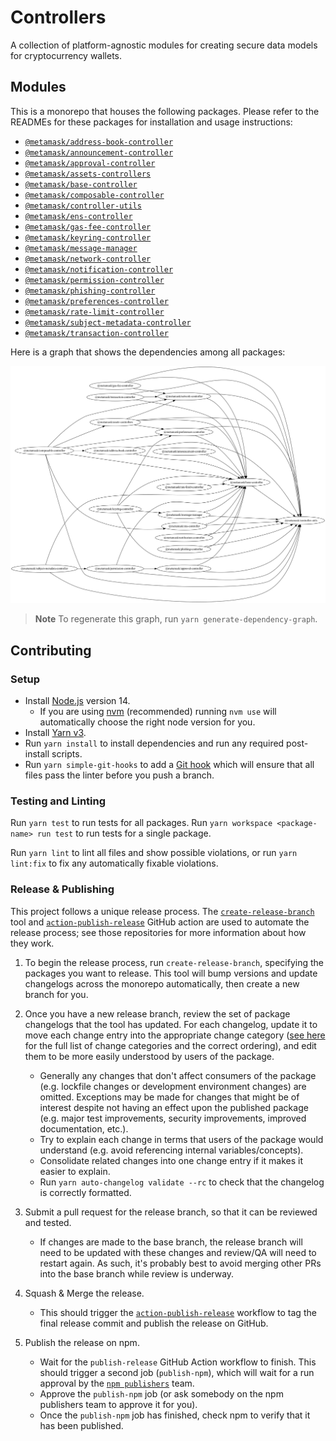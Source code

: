 # Controllers

A collection of platform-agnostic modules for creating secure data models for cryptocurrency wallets.

## Modules

This is a monorepo that houses the following packages. Please refer to the READMEs for these packages for installation and usage instructions:

- [`@metamask/address-book-controller`](packages/address-book-controller)
- [`@metamask/announcement-controller`](packages/announcement-controller)
- [`@metamask/approval-controller`](packages/approval-controller)
- [`@metamask/assets-controllers`](packages/assets-controllers)
- [`@metamask/base-controller`](packages/base-controller)
- [`@metamask/composable-controller`](packages/composable-controller)
- [`@metamask/controller-utils`](packages/controller-utils)
- [`@metamask/ens-controller`](packages/ens-controller)
- [`@metamask/gas-fee-controller`](packages/gas-fee-controller)
- [`@metamask/keyring-controller`](packages/keyring-controller)
- [`@metamask/message-manager`](packages/message-manager)
- [`@metamask/network-controller`](packages/network-controller)
- [`@metamask/notification-controller`](packages/notification-controller)
- [`@metamask/permission-controller`](packages/permission-controller)
- [`@metamask/phishing-controller`](packages/phishing-controller)
- [`@metamask/preferences-controller`](packages/preferences-controller)
- [`@metamask/rate-limit-controller`](packages/rate-limit-controller)
- [`@metamask/subject-metadata-controller`](packages/subject-metadata-controller)
- [`@metamask/transaction-controller`](packages/transaction-controller)

Here is a graph that shows the dependencies among all packages:

![Dependency graph](assets/dependency-graph.png)

> **Note**
> To regenerate this graph, run `yarn generate-dependency-graph`.

## Contributing

### Setup

- Install [Node.js](https://nodejs.org) version 14.
  - If you are using [nvm](https://github.com/creationix/nvm#installation) (recommended) running `nvm use` will automatically choose the right node version for you.
- Install [Yarn v3](https://yarnpkg.com/getting-started/install).
- Run `yarn install` to install dependencies and run any required post-install scripts.
- Run `yarn simple-git-hooks` to add a [Git hook](https://github.com/toplenboren/simple-git-hooks#what-is-a-git-hook) which will ensure that all files pass the linter before you push a branch.

### Testing and Linting

Run `yarn test` to run tests for all packages. Run `yarn workspace <package-name> run test` to run tests for a single package.

Run `yarn lint` to lint all files and show possible violations, or run `yarn lint:fix` to fix any automatically fixable violations.

### Release & Publishing

This project follows a unique release process. The [`create-release-branch`](https://github.com/MetaMask/create-release-branch) tool and [`action-publish-release`](https://github.com/MetaMask/action-publish-release) GitHub action are used to automate the release process; see those repositories for more information about how they work.

1. To begin the release process, run `create-release-branch`, specifying the packages you want to release. This tool will bump versions and update changelogs across the monorepo automatically, then create a new branch for you.

2. Once you have a new release branch, review the set of package changelogs that the tool has updated. For each changelog, update it to move each change entry into the appropriate change category ([see here](https://keepachangelog.com/en/1.0.0/#types) for the full list of change categories and the correct ordering), and edit them to be more easily understood by users of the package.

   - Generally any changes that don't affect consumers of the package (e.g. lockfile changes or development environment changes) are omitted. Exceptions may be made for changes that might be of interest despite not having an effect upon the published package (e.g. major test improvements, security improvements, improved documentation, etc.).
   - Try to explain each change in terms that users of the package would understand (e.g. avoid referencing internal variables/concepts).
   - Consolidate related changes into one change entry if it makes it easier to explain.
   - Run `yarn auto-changelog validate --rc` to check that the changelog is correctly formatted.

3. Submit a pull request for the release branch, so that it can be reviewed and tested.

   - If changes are made to the base branch, the release branch will need to be updated with these changes and review/QA will need to restart again. As such, it's probably best to avoid merging other PRs into the base branch while review is underway.

4. Squash & Merge the release.

   - This should trigger the [`action-publish-release`](https://github.com/MetaMask/action-publish-release) workflow to tag the final release commit and publish the release on GitHub.

5. Publish the release on npm.

   - Wait for the `publish-release` GitHub Action workflow to finish. This should trigger a second job (`publish-npm`), which will wait for a run approval by the [`npm publishers`](https://github.com/orgs/MetaMask/teams/npm-publishers) team.
   - Approve the `publish-npm` job (or ask somebody on the npm publishers team to approve it for you).
   - Once the `publish-npm` job has finished, check npm to verify that it has been published.
